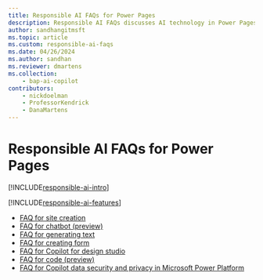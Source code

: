```yaml
---
title: Responsible AI FAQs for Power Pages
description: Responsible AI FAQs discusses AI technology in Power Pages and the key considerations for making use of this technology responsibly.
author: sandhangitmsft
ms.topic: article
ms.custom: responsible-ai-faqs
ms.date: 04/26/2024
ms.author: sandhan
ms.reviewer: dmartens
ms.collection: 
    - bap-ai-copilot
contributors:
    - nickdoelman
    - ProfessorKendrick
    - DanaMartens
---
```


# Responsible AI FAQs for Power Pages

[!INCLUDE[responsible-ai-intro](includes/responsible-ai-intro.md)]

[!INCLUDE[responsible-ai-features](includes/responsible-ai-features.md)]

- [FAQ for site creation](faqs-generate-site.md)
- [FAQ for chatbot (preview)](faqs-chatbot.md)
- [FAQ for generating text](faqs-generate-text.md)
- [FAQ for creating form](faqs-create-form.md) 
- [FAQ for Copilot for design studio](faqs-design-studio.md) 
- [FAQ for code (preview)](faqs-pro-developer.md)
- [FAQ for Copilot data security and privacy in Microsoft Power Platform](/power-platform/faqs-copilot-data-security-privacy/)
